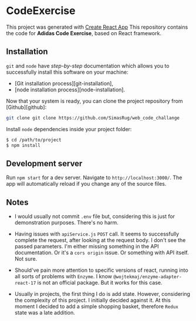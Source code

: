 # CodeExercise

This project was generated with [Create React App](https://github.com/facebook/create-react-app)
This repository contains the code for **Adidas Code Exercise**, based on React framework.

## Installation
`git` and `node` have _step-by-step_ documentation which allows you to successfully install this software on your machine:

- [Git installation process][git-installation],
- [node installation process][node-installation].

Now that your system is ready, you can clone the project repository from [Github][github]:

```bash
git clone git clone https://github.com/SimasRug/web_code_challange
```

Install `node` dependencies inside your project folder:

```bash
$ cd /path/to/project
$ npm install
```
## Development server

Run `npm start` for a dev server. Navigate to `http://localhost:3000/`. The app will automatically reload if you change any of the source files.



## Notes

- I would usually not commit `.env` file but, considering this is just for demonstration purposes. There's no harm.


- Having issues with `apiService.js` `POST` call. It seems to successfully complete the request, after looking at the request body. I don't see the passed parameters. 
I'm either missing something in the API documentation. Or it's a `cors origin` issue. Or something with API itself. Not sure.


- Should've pain more attention to specific versions of react, running into all sorts of problems with `Enzyme`. I know `@wojtekmaj/enzyme-adapter-react-17` is not an official package.
But it works for this case.

- Usually in projects, the first thing I do is add state. However, considering the complexity of this project. I initially decided against it. At this moment I decided to add a simple shopping basket,
therefore `Redux` state was a late addition.